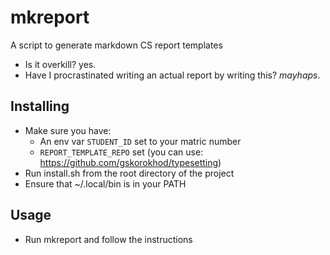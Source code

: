 # mkreport

A script to generate markdown CS report templates

- Is it overkill? yes.
- Have I procrastinated writing an actual report by writing this? *mayhaps*.


## Installing

- Make sure you have:
  - An env var `STUDENT_ID` set to your matric number
  - `REPORT_TEMPLATE_REPO` set (you can use: https://github.com/gskorokhod/typesetting)
- Run install.sh from the root directory of the project
- Ensure that ~/.local/bin is in your PATH

## Usage

- Run mkreport and follow the instructions